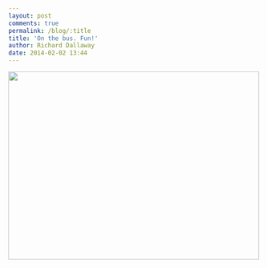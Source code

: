 ```yaml
---
layout: post
comments: true
permalink: /blog/:title
title: 'On the bus. Fun!'
author: Richard Dallaway
date: 2014-02-02 13:44
---
```


<div><a href="http://static.skitters.dallaway.com/tp_IMG_20140202_134015.jpg"><img src="http://static.skitters.dallaway.com/tp_thumb_IMG_20140202_134015.jpg" width="500" height="375"/></a></div>


  
      
